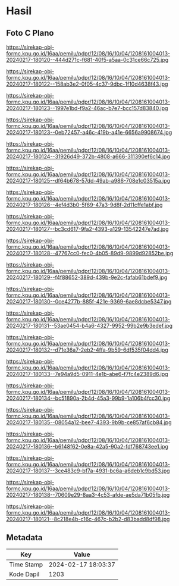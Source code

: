 # Hasil

## Foto C Plano

https://sirekap-obj-formc.kpu.go.id/16aa/pemilu/pdpr/12/08/16/10/04/1208161004013-20240217-180120--444d271c-f681-40f5-a5aa-0c31ce66c725.jpg

https://sirekap-obj-formc.kpu.go.id/16aa/pemilu/pdpr/12/08/16/10/04/1208161004013-20240217-180122--158ab3e2-0f05-4c37-9dbc-1f10d4638f43.jpg

https://sirekap-obj-formc.kpu.go.id/16aa/pemilu/pdpr/12/08/16/10/04/1208161004013-20240217-180123--1997e1bd-f9a2-46ac-b7e7-bcc157d83840.jpg

https://sirekap-obj-formc.kpu.go.id/16aa/pemilu/pdpr/12/08/16/10/04/1208161004013-20240217-180123--0eb72457-a46c-419b-a41e-6656a9908674.jpg

https://sirekap-obj-formc.kpu.go.id/16aa/pemilu/pdpr/12/08/16/10/04/1208161004013-20240217-180124--31926d49-372b-4808-a666-311390ef6c14.jpg

https://sirekap-obj-formc.kpu.go.id/16aa/pemilu/pdpr/12/08/16/10/04/1208161004013-20240217-180125--df64b678-57dd-49ab-a986-708e1c03515a.jpg

https://sirekap-obj-formc.kpu.go.id/16aa/pemilu/pdpr/12/08/16/10/04/1208161004013-20240217-180126--4ef4d3b0-5f69-47a3-9d8f-2d11cffe1abf.jpg

https://sirekap-obj-formc.kpu.go.id/16aa/pemilu/pdpr/12/08/16/10/04/1208161004013-20240217-180127--bc3cd617-9fa2-4393-a129-13542247e7ad.jpg

https://sirekap-obj-formc.kpu.go.id/16aa/pemilu/pdpr/12/08/16/10/04/1208161004013-20240217-180128--47767cc0-fec0-4b05-89d9-9899d92852be.jpg

https://sirekap-obj-formc.kpu.go.id/16aa/pemilu/pdpr/12/08/16/10/04/1208161004013-20240217-180129--f4f88652-389d-439b-9e2c-fafab61bdef9.jpg

https://sirekap-obj-formc.kpu.go.id/16aa/pemilu/pdpr/12/08/16/10/04/1208161004013-20240217-180130--0ce4277b-885f-421e-9369-6ae8dcbe5347.jpg

https://sirekap-obj-formc.kpu.go.id/16aa/pemilu/pdpr/12/08/16/10/04/1208161004013-20240217-180131--53ae0454-b4a6-4327-9952-99b2e9b3edef.jpg

https://sirekap-obj-formc.kpu.go.id/16aa/pemilu/pdpr/12/08/16/10/04/1208161004013-20240217-180132--d71e36a7-2eb2-4ffa-9b59-6df535f04dd4.jpg

https://sirekap-obj-formc.kpu.go.id/16aa/pemilu/pdpr/12/08/16/10/04/1208161004013-20240217-180133--7e94a9d5-0911-4e1b-abe6-f7fc4e2389d6.jpg

https://sirekap-obj-formc.kpu.go.id/16aa/pemilu/pdpr/12/08/16/10/04/1208161004013-20240217-180134--bc51890a-2b4d-45a3-99b9-1a106b4fcc30.jpg

https://sirekap-obj-formc.kpu.go.id/16aa/pemilu/pdpr/12/08/16/10/04/1208161004013-20240217-180135--08054a12-bee7-4393-9b9b-ce857af6cb84.jpg

https://sirekap-obj-formc.kpu.go.id/16aa/pemilu/pdpr/12/08/16/10/04/1208161004013-20240217-180136--b6148f62-0e8a-42a5-90a2-fdf768743ee1.jpg

https://sirekap-obj-formc.kpu.go.id/16aa/pemilu/pdpr/12/08/16/10/04/1208161004013-20240217-180137--3ce483c9-bf7a-4931-bc6a-a6deb1c9bd53.jpg

https://sirekap-obj-formc.kpu.go.id/16aa/pemilu/pdpr/12/08/16/10/04/1208161004013-20240217-180138--70609e29-8aa3-4c53-afde-ae5da71b05fb.jpg

https://sirekap-obj-formc.kpu.go.id/16aa/pemilu/pdpr/12/08/16/10/04/1208161004013-20240217-180121--8c218e4b-c16c-467c-b2b2-d83badd8df98.jpg


## Metadata

| Key        | Value               |
| ---------- | ------------------- |
| Time Stamp | 2024-02-17 18:03:37 |
| Kode Dapil | 1203                |



